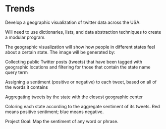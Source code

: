 # Trends
Develop a geographic visualization of twitter data across the USA.

Will need to use dictionaries, lists, and data abstraction techniques to create a modular program.

The geographic visualization will show how people in different states feel about a certain state. The image will be generated by:

Collecting public Twitter posts (tweets) that have been tagged with geographic locations and filtering for 
those that contain the state name query term

Assigning a sentiment (positive or negative) to each tweet, based on all of the words it contains

Aggregating tweets by the state with the closest geographic center

Coloring each state according to the aggregate sentiment of its tweets. Red means positive sentiment; blue means negative.

Project Goal: Map the sentiment of any word or phrase.
